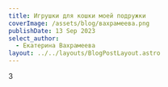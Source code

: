 ```yaml
---
title: Игрушки для кошки моей подружки
coverImage: /assets/blog/вахрамеева.png
publishDate: 13 Sep 2023
select_author:
  - Екатерина Вахрамеева
layout: ../../layouts/BlogPostLayout.astro
---
```

3